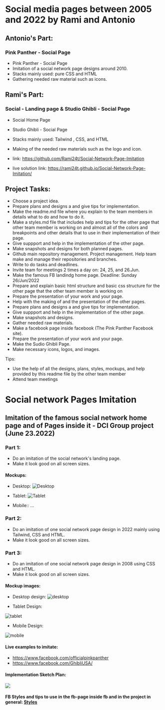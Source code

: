 # Social media pages between 2005 and 2022 by Rami and Antonio

## Antonio's Part:

### Pink Panther - Social Page
- Pink Panther - Social Page
- Imitation of a social network page designs around 2010. 
- Stacks mainly used: pure CSS and HTML
- Gathering needed raw material such as icons.

## Rami's Part:

### Social - Landing page & Studio Ghibli - Social Page
- Social Home Page
- Studio Ghibli - Social Page
- Stacks mainly used: Tailwind , CSS, and HTML
- Making of the needed raw materials such as the logo and icon.

- link: https://github.com/Rami24t/Social-Network-Page-Imitation
- live solution link: https://rami24t.github.io/Social-Network-Page-Imitation/

## Project Tasks:

- Choose a project idea.
- Prepare plans and designs a and give tips for implementation.
- Make the readme.md file where you explain to the team members in details what to do and how to do it.
- Make a styles.md file that includes help and tips for the other page that other team member is working on and almost all of the colors and breakpoints and other details that to use in their implementation of their page.
- Give suppport and help in the implementation of the other page.
- Make snapshots and designs for both planned pages.
- Github main repository management. Project management. Help team make and manage their repositories and branches.
- Write to do tasks and deadlines.
- Invite team for meetings 2 times a day on: 24, 25, and 26.Jun.
- Make the famous FB landindg home page. Deadline: Sunday 26/Jun/2022
- Prepare and explain basic html structure and basic css structure for the other page that the other team member is working on
- Prepare the presentation of your work and your page.
- Help with the making of and the presentation of the other pages.
- Prepare plans and designs a and give tips for implementation.
- Give suppport and help in the implementation of the other page.
- Make snapshots and designs.
- Gather needed raw materials.
- Make a facebook page inside facebook (The Pink Panther Facebook site).
- Prepare the presentation of your work and your page.
- Make the Sudio Ghibli Page.
- Make necessary icons, logos, and images.

Tips:

- Use the help of all the designs, plans, styles, mockups, and help provided by this readme file by the other team member
- Attend team meetings

# Social network Pages Imitation

## Imitation of the famous social network home page and of Pages inside it - DCI Group project (June 23.2022)

### Part 1:

- Do an imitation of the social network's landing page.
- Make it look good on all screen sizes.

#### Mockups:

- Desktop:
  ![Desktop](Landing%20Page%20Design/Screenshot%202022-06-24%20at%2009-16-34%20Screenshot.png)

- Tablet:
  ![Tablet](Landing%20Page%20Design/Screenshot%202022-06-24%20at%2009-17-09%20Screenshot.png)

- Mobile:: ...

### Part 2:

- Do an imitation of one social network page design in 2022 mainly using Tailwind,  CSS and HTML.
- Make it look good on all screen sizes.


### Part 3:

- Do an imitation of one social network page design in 2008 using CSS and HTML.
- Make it look good on all screen sizes.


#### Mockup images:

- Desktop design:
  ![desktop](./Design%20Page//DesktopDesign.png)

- Tablet Design:

![tablet](./Design%20Page//Tablet%20Design.png)

- Mobile Design:

![mobile](./Design%20Page/Mobile%20Design.png)

#### Live examples to imitate:

- https://www.facebook.com/officialpinkpanther
- https://www.facebook.com/GhibliUSA/

#### Implementation Sketch Plan:

![](./Design%20Page%20Sketches/DesignSketchIMG1.jpg)

#### FB Styles and tips to use in the fb-page inside fb and in the project in general: <a href="./styles.md"> Styles </a>
